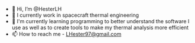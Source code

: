 - 👋 Hi, I’m @HesterLH
- 👀 I currently work in spacecraft thermal engineering 
- 🌱 I'm currently learning programming to better understand the software I use as well as to create tools to make my thermal analysis more efficient
- 📫 How to reach me - LHester97@gmail.com

<!---
HesterLH/HesterLH is a ✨ special ✨ repository because its `README.md` (this file) appears on your GitHub profile.
You can click the Preview link to take a look at your changes.
--->
